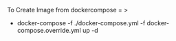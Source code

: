 To Create Image from dockercompose = > 
- docker-compose -f ./docker-compose.yml -f docker-compose.override.yml up -d
